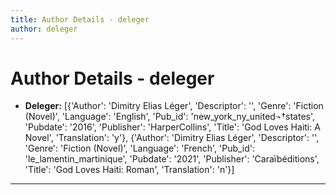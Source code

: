 ```yaml
---
title: Author Details - deleger
author: deleger
---
```


# Author Details - deleger

<ul>
    <li><strong>Deleger:</strong> [{'Author': 'Dimitry Elias Léger', 'Descriptor': '', 'Genre': 'Fiction (Novel)', 'Language': 'English', 'Pub_id': 'new_york_ny_united¬†states', 'Pubdate': '2016', 'Publisher': 'HarperCollins', 'Title': 'God Loves Haiti: A Novel', 'Translation': 'y'}, {'Author': 'Dimitry Elias Léger', 'Descriptor': '', 'Genre': 'Fiction (Novel)', 'Language': 'French', 'Pub_id': 'le_lamentin_martinique', 'Pubdate': '2021', 'Publisher': 'Caraïbéditions', 'Title': 'God Loves Haiti: Roman', 'Translation': 'n'}]</li>
</ul>
<hr>
